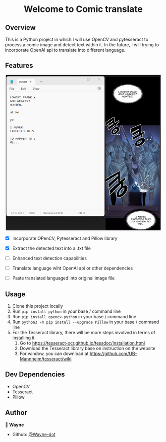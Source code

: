 <h1 align="center">Welcome to Comic translate </h1>

## Overview
This is a Python project in which I will use OpenCV and pytesseract to process a comic image and detect text within it. In the future, I will trying to incorporate OpenAI api to translate into different language.

## Features
<p align="center">
<img src="result.png" width="500" height="500">
</p>

 - [x] Incorporate OPenCV, Pytesseract and Pillow library
 - [x] Extract the detected text into a .txt file
 - [ ] Enhanced text detection capabilities
 - [ ] Translate language wiht OpenAI api or other dependencies
 - [ ] Paste translated languaged into original image file



## Usage
1. Clone this project locally
2. Run `pip install python` in your base / command line
3. Run `pip install opencv-python` in your base / command line
4. Run `python3 -m pip install --upgrade Pillow` in your base / command line
5. For the Tesseract library, there will be more steps involved in terms of installing it.
   1. Go to https://tesseract-ocr.github.io/tessdoc/Installation.html
   2. Download the Tesseract library base on instruction on the website
   3. For window, you can download at https://github.com/UB-Mannheim/tesseract/wiki
          
   
      


## Dev Dependencies
* OpenCV
* Tesseract
* Pillow

## Author

👤 **Wayne**
* Github: [@Wayne-dot](https://github.com/Wayne-dot)
